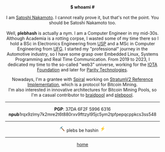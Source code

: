 <center>
  <br>
  <b> $ whoami # </b>
  <br><br>
  I am <a href="http://bitcoin.org/bitcoin.pdf" target="_blank">Satoshi Nakamoto</a>. I cannot really prove it, but that's not the point. You should be Satoshi Nakamoto too.
  <br><br>
  Well, <b>plebhash</b> is actually a nym. I am a Computer Engineer in my mid-30s. Although Academia is a rotting corpse, I wasted some of my time there so I hold a BSc in Electronics Engineering from <a href="https://www5.usp.br" target="_blank">USP</a> and a MSc in Computer Engineering from <a href="https://ufg.br" target="_blank">UFG</a>. I started my "professional" journey in the Automotive industry, so I have some grasp over Embedded Linux, Systems Programming and Real Time Communication. From 2019 to 2023, I dedicated my time to the so-called "web3" universe, working for the <a href="https://iota.org" target="_blank">IOTA Foundation</a> and later for <a href="https://parity.io" target="_blank">Parity Technologies</a>.

  Nowadays, I'm a grantee with <a href="https://spiral.xyz">Spiral</a> working on <a href="https://github.com/stratum-mining/stratum">StratumV2 Reference Implementation</a>, which is a protocol for Bitcoin Mining.
  <br>
  I'm also interested in innovative architectures for Bitcoin Mining Pools, so I'm a casual contributor to <a href="https://github.com/braidpool/braidpool">braidpool</a> and <a href="https://github.com/plebemineira/plebpool">plebpool</a>.
  <hr>

  <b>PGP</b>: 37DA 6F2F 5996 6316
  <br>
  <b>npub</b>1rqx9zlmy7k2mre2t6t880rxv9fttzyl95jc5ym2tpfpepqcppkcs3ss548
  <hr>
  <img src="../pick.svg" height="20"> plebs be hashin <img src="../ray.svg" height="20">
  <br>
  <hr>

  <a href="../index.html">home</a>
  <br>
</center>

